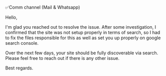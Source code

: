 ✅Comm channel (Mail & Whatsapp)

Hello, 

I'm glad you reached out to resolve the issue. After some investigation, I confirmed that the site was not setup properly in terms of search, so I had to fix the files responsible for this as well as set you up properly on google search console.

Over the next few days, your site should be fully discoverable via search.
Please feel free to reach out if there is any other issue.

Best regards.